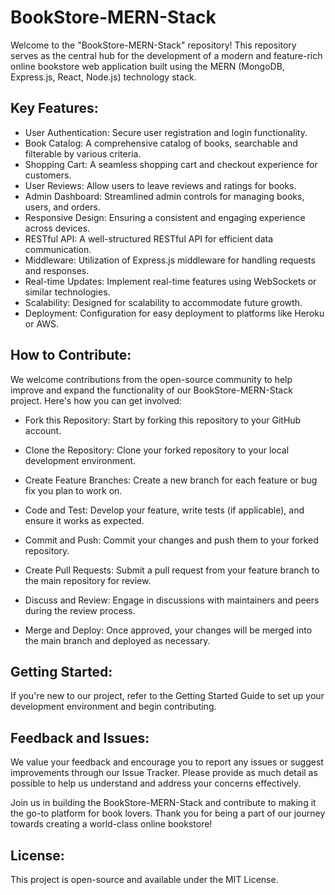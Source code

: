 # BookStore-MERN-Stack
Welcome to the "BookStore-MERN-Stack" repository! This repository serves as the central hub for the development of a modern and feature-rich online bookstore web application built using the MERN (MongoDB, Express.js, React, Node.js) technology stack. 

## Key Features:

- User Authentication: Secure user registration and login functionality.
- Book Catalog: A comprehensive catalog of books, searchable and filterable by various criteria.
- Shopping Cart: A seamless shopping cart and checkout experience for customers.
- User Reviews: Allow users to leave reviews and ratings for books.
- Admin Dashboard: Streamlined admin controls for managing books, users, and orders.
- Responsive Design: Ensuring a consistent and engaging experience across devices.
- RESTful API: A well-structured RESTful API for efficient data communication.
- Middleware: Utilization of Express.js middleware for handling requests and responses.
- Real-time Updates: Implement real-time features using WebSockets or similar technologies.
- Scalability: Designed for scalability to accommodate future growth.
- Deployment: Configuration for easy deployment to platforms like Heroku or AWS.

## How to Contribute:

We welcome contributions from the open-source community to help improve and expand the functionality of our BookStore-MERN-Stack project. Here's how you can get involved:

- Fork this Repository: Start by forking this repository to your GitHub account.

- Clone the Repository: Clone your forked repository to your local development environment.

- Create Feature Branches: Create a new branch for each feature or bug fix you plan to work on.

- Code and Test: Develop your feature, write tests (if applicable), and ensure it works as expected.

- Commit and Push: Commit your changes and push them to your forked repository.

- Create Pull Requests: Submit a pull request from your feature branch to the main repository for review.

- Discuss and Review: Engage in discussions with maintainers and peers during the review process.

- Merge and Deploy: Once approved, your changes will be merged into the main branch and deployed as necessary.

## Getting Started:

If you're new to our project, refer to the Getting Started Guide to set up your development environment and begin contributing.

## Feedback and Issues:

We value your feedback and encourage you to report any issues or suggest improvements through our Issue Tracker. Please provide as much detail as possible to help us understand and address your concerns effectively.

Join us in building the BookStore-MERN-Stack and contribute to making it the go-to platform for book lovers. Thank you for being a part of our journey towards creating a world-class online bookstore!

## License:

This project is open-source and available under the MIT License.


